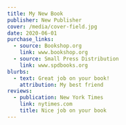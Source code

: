 ```yaml
---
title: My New Book
publisher: New Publisher
cover: /media/cover-field.jpg
date: 2020-06-01
purchase_links:
  - source: Bookshop.org
    link: www.bookshop.org
  - source: Small Press Distribution
    link: www.spdbooks.org
blurbs:
  - text: Great job on your book!
    attribution: My best friend
reviews:
  - publication: New York Times
    link: nytimes.com
    title: Nice job on your book
---
```

